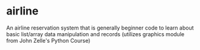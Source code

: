 # airline
An airline reservation system that is generally beginner code to learn about basic list/array data manipulation and records (utilizes graphics module from John Zelle's Python Course)
